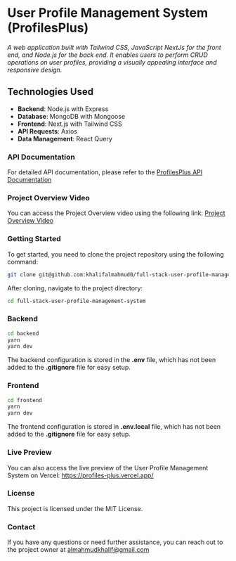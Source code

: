 # User Profile Management System (ProfilesPlus)

_A web application built with Tailwind CSS, JavaScript NextJs for the front end, and Node.js for the back end. It enables users to perform CRUD operations on user profiles, providing a visually appealing interface and responsive design._

## Technologies Used

- **Backend**: Node.js with Express
- **Database**: MongoDB with Mongoose
- **Frontend**: Next.js with Tailwind CSS
- **API Requests**: Axios
- **Data Management**: React Query

### API Documentation

For detailed API documentation, please refer to the [ProfilesPlus API Documentation][APIDOC]

### Project Overview Video

You can access the Project Overview video using the following link: [Project Overview Video][OVERVIEW_VIDEO]

### Getting Started

To get started, you need to clone the project repository using the following command:

```sh
git clone git@github.com:khalifalmahmud0/full-stack-user-profile-management-system.git
```

After cloning, navigate to the project directory:

```sh
cd full-stack-user-profile-management-system
```

### Backend

```sh
cd backend
yarn
yarn dev
```

The backend configuration is stored in the **.env** file, which has not been added to the **.gitignore** file for easy setup.

### Frontend

```sh
cd frontend
yarn
yarn dev
```

The frontend configuration is stored in **.env.local** file, which has not been added to the **.gitignore** file for easy setup.

### Live Preview

You can also access the live preview of the User Profile Management System on Vercel: https://profiles-plus.vercel.app/

### License

This project is licensed under the MIT License.

### Contact

If you have any questions or need further assistance, you can reach out to the project owner at almahmudkhalif@gmail.com

[APIDOC]: https://documenter.getpostman.com/view/28312754/2s946maA1i
[OVERVIEW_VIDEO]: https://www.awesomescreenshot.com/video/19369296?key=71381fa79d74ff8c1171aef53076c545

